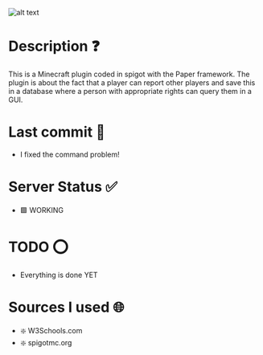 ![alt text](https://cdn.discordapp.com/attachments/1171500295679913997/1232432718596407346/creportslogoTR.png?ex=662c12e9&is=662ac169&hm=f3fe1e0558ef6253ef4446422bac164f05981e80105f32b836479379c5f0a080&)

# Description ❓

This is a Minecraft plugin coded in spigot with the Paper framework. The plugin is about the fact that a player can report other players and save this in a database where a person with appropriate rights can query them in a GUI.

# Last commit 💯

- I fixed the command problem!

# Server Status ✅

- 🟩 WORKING

# TODO ⭕

- Everything is done YET

# Sources I used 🌐

- ❇️ W3Schools.com
- ❇️ spigotmc.org